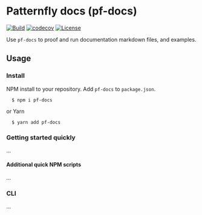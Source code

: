 # Patternfly docs (pf-docs)
[![Build](https://github.com/cdcabrera/pf-docs/actions/workflows/pull_request.yml/badge.svg)](https://github.com/cdcabrera/pf-docs/actions/workflows/pull_request.yml)
[![codecov](https://codecov.io/gh/cdcabrera/pf-docs/branch/main/graph/badge.svg)](https://codecov.io/gh/cdcabrera/pf-docs)
[![License](https://img.shields.io/github/license/cdcabrera/pf-docs.svg)](https://github.com/cdcabrera/pf-docs/blob/master/LICENSE)

Use `pf-docs` to proof and run documentation markdown files, and examples.

## Usage

### Install

NPM install to your repository. Add `pf-docs` to `package.json`.

  ```shell
    $ npm i pf-docs
  ```
or Yarn

  ```shell
    $ yarn add pf-docs
  ```

### Getting started quickly
...

#### Additional quick NPM scripts
...

### CLI
...
